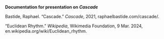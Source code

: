 **Documentation for presentation on *Cascade***

Bastide, Raphael. “Cascade.” *Cascade*, 2021, raphaelbastide.com/cascade/. 

“Euclidean Rhythm.” *Wikipedia*, Wikimedia Foundation, 9 Mar. 2024, en.wikipedia.org/wiki/Euclidean_rhythm. 